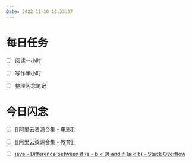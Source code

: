 ```yaml
---
Date: 2022-11-10 13:33:37
---
```


# 每日任务
- [ ] 阅读一小时
- [ ] 写作半小时
- [ ] 整理闪念笔记


# 今日闪念
- [ ] [[阿里云资源合集 - 电影]]
- [ ] [[阿里云资源合集 - 教育]]
- [ ] [java - Difference between if (a - b < 0) and if (a < b) - Stack Overflow](https://stackoverflow.com/questions/33147339/difference-between-if-a-b-0-and-if-a-b)



